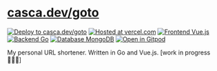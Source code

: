 # [casca.dev/goto](https://casca.dev/goto)

[![Deploy to casca.dev/goto](https://img.shields.io/github/deployments/casca/goto/Production?label=deploy%20to%20casca.dev%2Fgoto&logo=dependabot&style=flat-square&labelColor=%232B3137)](https://casca.dev/goto)
[![Hosted at vercel.com](https://img.shields.io/badge/hosted%20at-vercel.com-black?logo=vercel&logoColor=lightgray&style=flat-square&labelColor=%232B3137)](https://vercel.com)
[![Frontend Vue.js](https://img.shields.io/badge/frontend-Vue.js-%2341b583?logo=Vue.js&style=flat-square&labelColor=%232B3137)](https://vuejs.org)
[![Backend Go](https://img.shields.io/badge/backend-Go-%2300abd6?logo=Go&style=flat-square&labelColor=%232B3137)](https://golang.org)
[![Database MongoDB](https://img.shields.io/badge/database-MongoDB-%2310aa50?logo=MongoDB&style=flat-square&labelColor=%232B3137)](https://www.mongodb.com)
[![Open in Gitpod](https://img.shields.io/badge/open%20code%20in-Gitpod-%09%231966d2?style=flat-square&labelColor=%232B3137&logo=gitpod)](https://gitpod.io/#https://github.com/casca/goto)

My personal URL shortener. Written in Go and Vue.js. [work in progress 👷🏻‍♂️]
